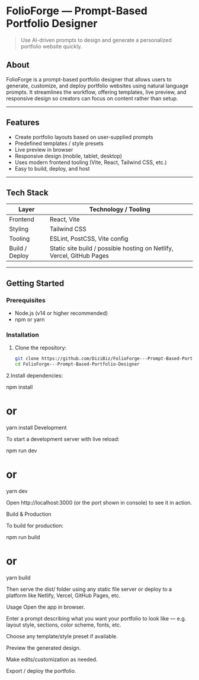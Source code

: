 # FolioForge — Prompt-Based Portfolio Designer

> Use AI-driven prompts to design and generate a personalized portfolio website quickly.


## About

FolioForge is a prompt-based portfolio designer that allows users to generate, customize, and deploy portfolio websites using natural language prompts. It streamlines the workflow, offering templates, live preview, and responsive design so creators can focus on content rather than setup.

---

## Features

- Create portfolio layouts based on user-supplied prompts  
- Predefined templates / style presets  
- Live preview in browser  
- Responsive design (mobile, tablet, desktop)  
- Uses modern frontend tooling (Vite, React, Tailwind CSS, etc.)  
- Easy to build, deploy, and host  

---



## Tech Stack

| Layer        | Technology / Tooling                                |
|---------------|------------------------------------------------------|
| Frontend      | React, Vite                                         |
| Styling       | Tailwind CSS                                        |
| Tooling       | ESLint, PostCSS, Vite config                       |
| Build / Deploy | Static site build / possible hosting on Netlify, Vercel, GitHub Pages |

---

## Getting Started

### Prerequisites

- Node.js (v14 or higher recommended)  
- npm or yarn  

### Installation

1. Clone the repository:

   ```bash
   git clone https://github.com/DiziBiz/FolioForge---Prompt-Based-Portfolio-Designer.git
   cd FolioForge---Prompt-Based-Portfolio-Designer
   
2.Install dependencies:

npm install
# or
yarn install
Development

To start a development server with live reload:

npm run dev
# or
yarn dev


Open http://localhost:3000
 (or the port shown in console) to see it in action.

Build & Production

To build for production:

npm run build
# or
yarn build


Then serve the dist/ folder using any static file server or deploy to a platform like Netlify, Vercel, GitHub Pages, etc.

Usage
Open the app in browser.

Enter a prompt describing what you want your portfolio to look like — e.g. layout style, sections, color scheme, fonts, etc.

Choose any template/style preset if available.

Preview the generated design.

Make edits/customization as needed.

Export / deploy the portfolio.
